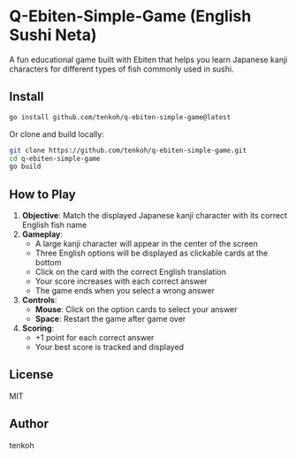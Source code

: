 # Q-Ebiten-Simple-Game (English Sushi Neta)

A fun educational game built with Ebiten that helps you learn Japanese kanji characters for different types of fish commonly used in sushi.

## Install

```bash
go install github.com/tenkoh/q-ebiten-simple-game@latest
```

Or clone and build locally:

```bash
git clone https://github.com/tenkoh/q-ebiten-simple-game.git
cd q-ebiten-simple-game
go build
```

## How to Play

1. **Objective**: Match the displayed Japanese kanji character with its correct English fish name
2. **Gameplay**: 
   - A large kanji character will appear in the center of the screen
   - Three English options will be displayed as clickable cards at the bottom
   - Click on the card with the correct English translation
   - Your score increases with each correct answer
   - The game ends when you select a wrong answer
3. **Controls**:
   - **Mouse**: Click on the option cards to select your answer
   - **Space**: Restart the game after game over
4. **Scoring**: 
   - +1 point for each correct answer
   - Your best score is tracked and displayed

## License

MIT

## Author

tenkoh
